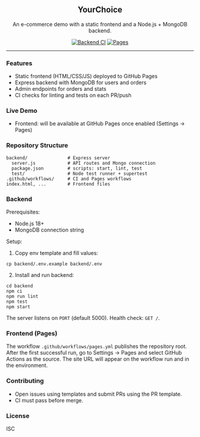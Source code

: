 <div align="center">

## YourChoice

An e-commerce demo with a static frontend and a Node.js + MongoDB backend.

[![Backend CI](https://github.com/Fowntin/YourChoice/actions/workflows/backend-ci.yml/badge.svg)](https://github.com/Fowntin/YourChoice/actions/workflows/backend-ci.yml)
[![Pages](https://github.com/Fowntin/YourChoice/actions/workflows/pages.yml/badge.svg)](https://github.com/Fowntin/YourChoice/actions/workflows/pages.yml)

</div>

---

### Features

- Static frontend (HTML/CSS/JS) deployed to GitHub Pages
- Express backend with MongoDB for users and orders
- Admin endpoints for orders and stats
- CI checks for linting and tests on each PR/push

### Live Demo

- Frontend: will be available at GitHub Pages once enabled (Settings → Pages)

### Repository Structure

```
backend/               # Express server
  server.js            # API routes and Mongo connection
  package.json         # scripts: start, lint, test
  test/                # Node test runner + supertest
.github/workflows/     # CI and Pages workflows
index.html, ...        # Frontend files
```

### Backend

Prerequisites:
- Node.js 18+
- MongoDB connection string

Setup:
1) Copy env template and fill values:
```
cp backend/.env.example backend/.env
```
2) Install and run backend:
```
cd backend
npm ci
npm run lint
npm test
npm start
```

The server listens on `PORT` (default 5000). Health check: `GET /`.

### Frontend (Pages)

The workflow `.github/workflows/pages.yml` publishes the repository root. After the first successful run, go to Settings → Pages and select GitHub Actions as the source. The site URL will appear on the workflow run and in the environment.

### Contributing

- Open issues using templates and submit PRs using the PR template.
- CI must pass before merge.

### License

ISC


